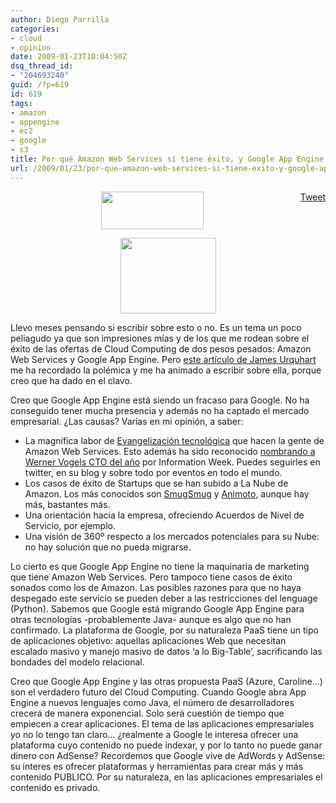 ```yaml
---
author: Diego Parrilla
categories:
- cloud
- opinion
date: 2009-01-23T10:04:50Z
dsq_thread_id:
- "204693240"
guid: /?p=619
id: 619
tags:
- amazon
- appengine
- ec2
- google
- s3
title: Por qué Amazon Web Services sí tiene éxito, y Google App Engine no
url: /2009/01/23/por-que-amazon-web-services-si-tiene-exito-y-google-app-engine-no/
---
```


<div style="float: right; margin-left: 10px;">
  <a href="https://twitter.com/share" class="twitter-share-button" data-via="nubeblog" data-hashtags="amazon,appengine,ec2,google,s3" data-count="vertical" data-url="/2009/01/23/por-que-amazon-web-services-si-tiene-exito-y-google-app-engine-no/">Tweet</a>
</div>

<p style="text-align: center;">
  <a href="/wp-content/uploads/logo_aws.gif"><img class="size-medium wp-image-121 alignnone" title="logo_aws" src="/wp-content/uploads/logo_aws.gif" alt="" width="164" height="60" /></a>
</p>

<p style="text-align: center;">
  <a href="/wp-content/uploads/logotipo-google-app-engine.png"><img class="size-medium wp-image-427 alignnone" title="logotipo-google-app-engine" src="/wp-content/uploads/logotipo-google-app-engine.png" alt="" width="153" height="121" /></a>
</p>

Llevo meses pensando si escribir sobre esto o no. Es un tema un poco peliagudo ya que son impresiones mías y de los que me rodean sobre el éxito de las ofertas de Cloud Computing de dos pesos pesados: Amazon Web Services y Google App Engine. Pero [este artículo de James Urquhart](http://news.cnet.com/8301-19413_3-10148273-240.html) me ha recordado la polémica y me ha animado a escribir sobre ella, porque creo que ha dado en el clavo.

Creo que Google App Engine está siendo un fracaso para Google. No ha conseguido tener mucha presencia y además no ha captado el mercado empresarial. ¿Las causas? Varias en mi opinión, a saber:

  * La magnífica labor de [Evangelización tecnológica](http://aws.typepad.com/) que hacen la gente de Amazon Web Services. Esto además ha sido reconocido [nombrando a Werner Vogels CTO del año](/2008/12/26/informationweek-nombra-a-werner-vogels-amazon-cto-del-ano/) por Information Week. Puedes seguirles en twitter, en su blog y sobre todo por eventos en todo el mundo.
  * Los casos de éxito de Startups que se han subido a La Nube de Amazon. Los más conocidos son [SmugSmug](http://www.smugsmug.com/) y [Animoto](http://animoto.com/), aunque hay más, bastantes más.
  * Una orientación hacia la empresa, ofreciendo Acuerdos de Nivel de Servicio, por ejemplo.
  * Una visión de 360º respecto a los mercados potenciales para su Nube: no hay solución que no pueda migrarse.

Lo cierto es que Google App Engine no tiene la maquinaria de marketing que tiene Amazon Web Services. Pero tampoco tiene casos de éxito sonados como los de Amazon. Las posibles razones para que no haya despegado este servicio se pueden deber a las restricciones del lenguage (Python). Sabemos que Google está migrando Google App Engine para otras tecnologías -probablemente Java- aunque es algo que no han confirmado. La plataforma de Google, por su naturaleza PaaS tiene un tipo de aplicaciones objetivo: aquellas aplicaciones Web que necesitan escalado masivo y manejo masivo de datos &#8216;a lo Big-Table&#8217;, sacrificando las bondades del modelo relacional.

Creo que Google App Engine y las otras propuesta PaaS (Azure, Caroline&#8230;) son el verdadero futuro del Cloud Computing. Cuando Google abra App Engine a nuevos lenguajes como Java, el número de desarrolladores crecerá de manera exponencial. Solo será cuestión de tiempo que empiecen a crear aplicaciones. El tema de las aplicaciones empresariales yo no lo tengo tan claro&#8230; ¿realmente a Google le interesa ofrecer una plataforma cuyo contenido no puede indexar, y por lo tanto no puede ganar dinero con AdSense? Recordemos que Google vive de AdWords y AdSense: su interes es ofrecer plataformas y herramientas para crear más y más contenido PUBLICO. Por su naturaleza, en las aplicaciones empresariales el contenido es privado.
